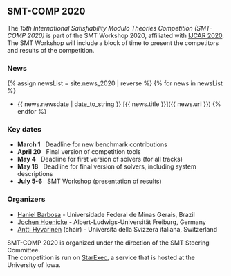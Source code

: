 ## SMT-COMP 2020

The *15th International Satisfiability Modulo Theories Competition
(SMT-COMP 2020)* is part of the SMT Workshop 2020,
affiliated with [IJCAR 2020](https://ijcar2020.org/).
The SMT Workshop will include a block of time to present the competitors
and results of the competition.

### News
{% assign newsList = site.news_2020 | reverse %}
{% for news in newsList %}
- {{ news.newsdate | date_to_string }} [{{ news.title }}]({{ news.url }})
{% endfor %}

### Key dates
 - **March 1**  &nbsp; Deadline for new benchmark contributions
 - **April 20**    &nbsp; Final version of competition tools
 - **May 4**   &nbsp; Deadline for first version of solvers (for all tracks)
 - **May 18**   &nbsp; Deadline for final version of solvers, including system descriptions
 - **July 5-6** &nbsp; SMT Workshop (presentation of results)

### Organizers
- [Haniel Barbosa](http://homepages.dcc.ufmg.br/~hbarbosa/) - Universidade Federal de Minas Gerais, Brazil
- [Jochen Hoenicke](https://jochen-hoenicke.de/) - Albert-Ludwigs-Universität Freiburg, Germany
- [Antti Hyvarinen](https://www.inf.usi.ch/postdoc/hyvarinen/) (chair) - Universita della Svizzera italiana, Switzerland

SMT-COMP 2020 is organized under the direction of the SMT Steering
Committee.
<br/>
The competition is run on [StarExec](https://www.starexec.org),
a service that is hosted at the University of Iowa.

<!-- ### Acknowledgment -->
<!-- - [Mathias Preiner](https://cs.stanford.edu/people/preiner) (benchmark selection and scoring scripts) -->
<!-- - [Aaron Stump](http://homepage.divms.uiowa.edu/~astump/) (StarExec) -->
<!-- - [Andres N&ouml;tzli](https://cs.stanford.edu/people/noetzli/) (trace executor extension) -->
<!-- - Marco Gario and Andrea Micheli ([pySMT](https://github.com/pysmt/pysmt)) -->
<!-- - [Martin Riener](https://www.logic.at/staff/riener/) (logistics for certificates and trophies) -->
